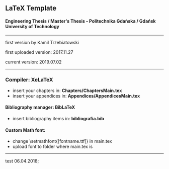 ﻿## LaTeX Template 
#### Engineering Thesis / Master's Thesis - Politechnika Gdańska / Gdańsk University of Technology

---

first version by Kamil Trzebiatowski

first uploaded version: 2017.11.27

current version: 2019.07.02

---

### Compiler: **XeLaTeX**
- insert your chapters in: **Chapters/ChaptersMain.tex**
- insert your appendices in: **Appendices/AppendicesMain.tex**

#### Bibliography manager: **BibLaTeX**
- insert bibliography items in: **bibliografia.bib**

#### Custom Math font:
- change \setmathfont{[fontname.ttf]} in main.tex
- upload font to folder where main.tex is

--- 
test 06.04.2018;
